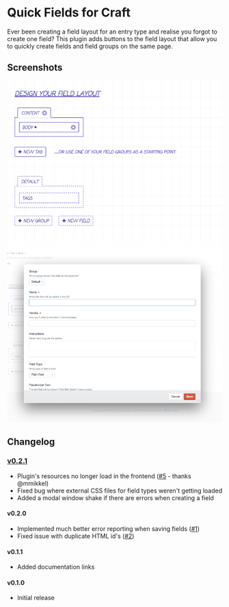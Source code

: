 # Quick Fields for Craft

Ever been creating a field layout for an entry type and realise you forgot to create one field? This plugin adds buttons
to the field layout that allow you to quickly create fields and field groups on the same page.

## Screenshots

![Quick Field buttons screenshot](screenshots/screenshot-01.png)
![Quick Field create field screenshot](screenshots/screenshot-02.png)

## Changelog

### [v0.2.1](https://github.com/benjamminf/craft-quick-field/releases/tag/0.2.1)
- Plugin's resources no longer load in the frontend ([\#5](https://github.com/benjamminf/craft-quick-field/pull/5) - thanks @mmikkel)
- Fixed bug where external CSS files for field types weren't getting loaded
- Added a modal window shake if there are errors when creating a field

#### v0.2.0
- Implemented much better error reporting when saving fields ([\#1](https://github.com/benjamminf/craft-quick-field/issues/1))
- Fixed issue with duplicate HTML id's ([\#2](https://github.com/benjamminf/craft-quick-field/issues/2))

#### v0.1.1
- Added documentation links

#### v0.1.0
- Initial release
